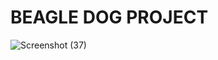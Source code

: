 # BEAGLE DOG PROJECT
![Screenshot (37)](https://github.com/SaikiranThalloju/BEAGLE/assets/139635423/8597cb3d-ed35-4ece-ad45-7b2487507733)
